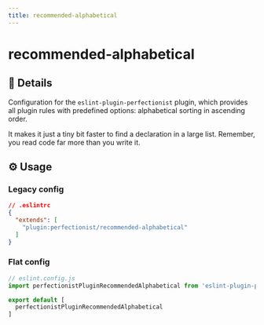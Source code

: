 ```yaml
---
title: recommended-alphabetical
---
```


# recommended-alphabetical

## 📖 Details

Configuration for the `eslint-plugin-perfectionist` plugin, which provides all plugin rules with predefined options: alphabetical sorting in ascending order.

It makes it just a tiny bit faster to find a declaration in a large list. Remember, you read code far more than you write it.

## ⚙️ Usage

### Legacy config

<!-- prettier-ignore -->
```json
// .eslintrc
{
  "extends": [
    "plugin:perfectionist/recommended-alphabetical"
  ]
}
```

### Flat config

<!-- prettier-ignore -->
```js
// eslint.config.js
import perfectionistPluginRecommendedAlphabetical from 'eslint-plugin-perfectionist/configs/recommended-alphabetical'

export default [
  perfectionistPluginRecommendedAlphabetical
]
```
